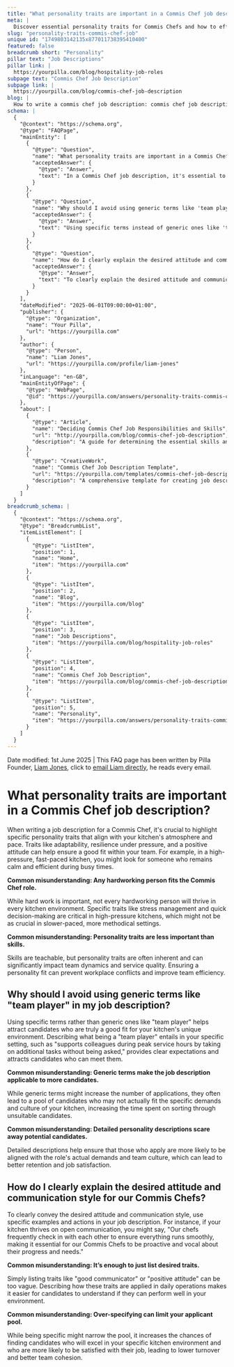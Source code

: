 ```yaml
---
title: "What personality traits are important in a Commis Chef job description?"
meta: |
  Discover essential personality traits for Commis Chefs and how to effectively communicate these in your job descriptions to attract suitable candidates.
slug: "personality-traits-commis-chef-job"
unique id: "1749803142135x877011738395410400"
featured: false
breadcrumb short: "Personality"
pillar text: "Job Descriptions"
pillar link: |
  https://yourpilla.com/blog/hospitality-job-roles
subpage text: "Commis Chef Job Description"
subpage link: |
  https://yourpilla.com/blog/commis-chef-job-description
blog: |
  How to write a commis chef job description: commis chef job description template included.
schema: |
  {
    "@context": "https://schema.org",
    "@type": "FAQPage",
    "mainEntity": [
      {
        "@type": "Question",
        "name": "What personality traits are important in a Commis Chef job description?",
        "acceptedAnswer": {
          "@type": "Answer",
          "text": "In a Commis Chef job description, it's essential to highlight personality traits that match the kitchen's pace and atmosphere. Traits such as adaptability, resilience under pressure, and a positive attitude are crucial. For high-pressure, fast-paced kitchens, traits like remaining calm and efficient during busy times are important. Additionally, it is important to note that while skills are teachable, personality traits are often inherent and significantly impact team dynamics and service quality."
        }
      },
      {
        "@type": "Question",
        "name": "Why should I avoid using generic terms like 'team player' in my job description?",
        "acceptedAnswer": {
          "@type": "Answer",
          "text": "Using specific terms instead of generic ones like 'team player' in your job description helps attract candidates who genuinely fit your kitchen's unique environment. Specific descriptors provide clear expectations and attract candidates who can meet them, preventing the influx of unsuitable candidates and saving time sorting through them."
        }
      },
      {
        "@type": "Question",
        "name": "How do I clearly explain the desired attitude and communication style for our Commis Chefs?",
        "acceptedAnswer": {
          "@type": "Answer",
          "text": "To clearly explain the desired attitude and communication style for Commis Chefs, use specific examples and actions in your job description. For instance, if open communication is vital in your kitchen, describe how Commis Chefs should proactively and vocally check in with colleagues to ensure smooth operations. Being specific in describing these traits helps candidates understand the expectations and determine if they can perform well in your environment."
        }
      }
    ],
    "dateModified": "2025-06-01T09:00:00+01:00",
    "publisher": {
      "@type": "Organization",
      "name": "Your Pilla",
      "url": "https://yourpilla.com"
    },
    "author": {
      "@type": "Person",
      "name": "Liam Jones",
      "url": "https://yourpilla.com/profile/liam-jones"
    },
    "inLanguage": "en-GB",
    "mainEntityOfPage": {
      "@type": "WebPage",
      "@id": "https://yourpilla.com/answers/personality-traits-commis-chef-job"
    },
    "about": [
      {
        "@type": "Article",
        "name": "Deciding Commis Chef Job Responsibilities and Skills",
        "url": "http://yourpilla.com/blog/commis-chef-job-description",
        "description": "A guide for determining the essential skills and responsibilities for a Commis Chef, aiding in the creation of effective job descriptions."
      },
      {
        "@type": "CreativeWork",
        "name": "Commis Chef Job Description Template",
        "url": "https://yourpilla.com/templates/commis-chef-job-description",
        "description": "A comprehensive template for creating job descriptions for Commis Chefs, including details on required skills and personality traits."
      }
    ]
  }
breadcrumb_schema: |
  {
    "@context": "https://schema.org",
    "@type": "BreadcrumbList",
    "itemListElement": [
      {
        "@type": "ListItem",
        "position": 1,
        "name": "Home",
        "item": "https://yourpilla.com"
      },
      {
        "@type": "ListItem",
        "position": 2,
        "name": "Blog",
        "item": "https://yourpilla.com/blog"
      },
      {
        "@type": "ListItem",
        "position": 3,
        "name": "Job Descriptions",
        "item": "https://yourpilla.com/blog/hospitality-job-roles"
      },
      {
        "@type": "ListItem",
        "position": 4,
        "name": "Commis Chef Job Description",
        "item": "https://yourpilla.com/blog/commis-chef-job-description"
      },
      {
        "@type": "ListItem",
        "position": 5,
        "name": "Personality",
        "item": "https://yourpilla.com/answers/personality-traits-commis-chef-job"
      }
    ]
  }
---
```


Date modified: 1st June 2025 | This FAQ page has been written by Pilla Founder, [Liam Jones](https://yourpilla.com/profile/liam-jones), click to [email Liam directly](https://mailto:liam@yourpilla.com), he reads every email.

# What personality traits are important in a Commis Chef job description?

When writing a job description for a Commis Chef, it's crucial to highlight specific personality traits that align with your kitchen's atmosphere and pace. Traits like adaptability, resilience under pressure, and a positive attitude can help ensure a good fit within your team. For example, in a high-pressure, fast-paced kitchen, you might look for someone who remains calm and efficient during busy times.

**Common misunderstanding: Any hardworking person fits the Commis Chef role.**

While hard work is important, not every hardworking person will thrive in every kitchen environment. Specific traits like stress management and quick decision-making are critical in high-pressure kitchens, which might not be as crucial in slower-paced, more methodical settings.

**Common misunderstanding: Personality traits are less important than skills.**

Skills are teachable, but personality traits are often inherent and can significantly impact team dynamics and service quality. Ensuring a personality fit can prevent workplace conflicts and improve team efficiency.

## Why should I avoid using generic terms like "team player" in my job description?

Using specific terms rather than generic ones like "team player" helps attract candidates who are truly a good fit for your kitchen's unique environment. Describing what being a "team player" entails in your specific setting, such as "supports colleagues during peak service hours by taking on additional tasks without being asked," provides clear expectations and attracts candidates who can meet them.

**Common misunderstanding: Generic terms make the job description applicable to more candidates.**

While generic terms might increase the number of applications, they often lead to a pool of candidates who may not actually fit the specific demands and culture of your kitchen, increasing the time spent on sorting through unsuitable candidates.

**Common misunderstanding: Detailed personality descriptions scare away potential candidates.**

Detailed descriptions help ensure that those who apply are more likely to be aligned with the role's actual demands and team culture, which can lead to better retention and job satisfaction.

## How do I clearly explain the desired attitude and communication style for our Commis Chefs?

To clearly convey the desired attitude and communication style, use specific examples and actions in your job description. For instance, if your kitchen thrives on open communication, you might say, "Our chefs frequently check in with each other to ensure everything runs smoothly, making it essential for our Commis Chefs to be proactive and vocal about their progress and needs."

**Common misunderstanding: It’s enough to just list desired traits.**

Simply listing traits like "good communicator" or "positive attitude" can be too vague. Describing how these traits are applied in daily operations makes it easier for candidates to understand if they can perform well in your environment.

**Common misunderstanding: Over-specifying can limit your applicant pool.**

While being specific might narrow the pool, it increases the chances of finding candidates who will excel in your specific kitchen environment and who are more likely to be satisfied with their job, leading to lower turnover and better team cohesion.